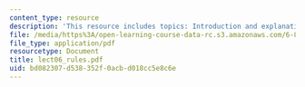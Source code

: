 ```yaml
---
content_type: resource
description: 'This resource includes topics: Introduction and explanation to MYCIN.'
file: /media/https%3A/open-learning-course-data-rc.s3.amazonaws.com/6-871-knowledge-based-applications-systems-spring-2005/bd082307d538352f0acbd018cc5e8c6e_lect06_rules.pdf
file_type: application/pdf
resourcetype: Document
title: lect06_rules.pdf
uid: bd082307-d538-352f-0acb-d018cc5e8c6e
---
```

